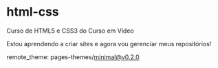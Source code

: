 # html-css
 Curso de HTML5 e CSS3 do Curso em Vídeo

Estou aprendendo a criar sites e agora vou gerenciar meus repositórios!

remote_theme: pages-themes/minimal@v0.2.0
